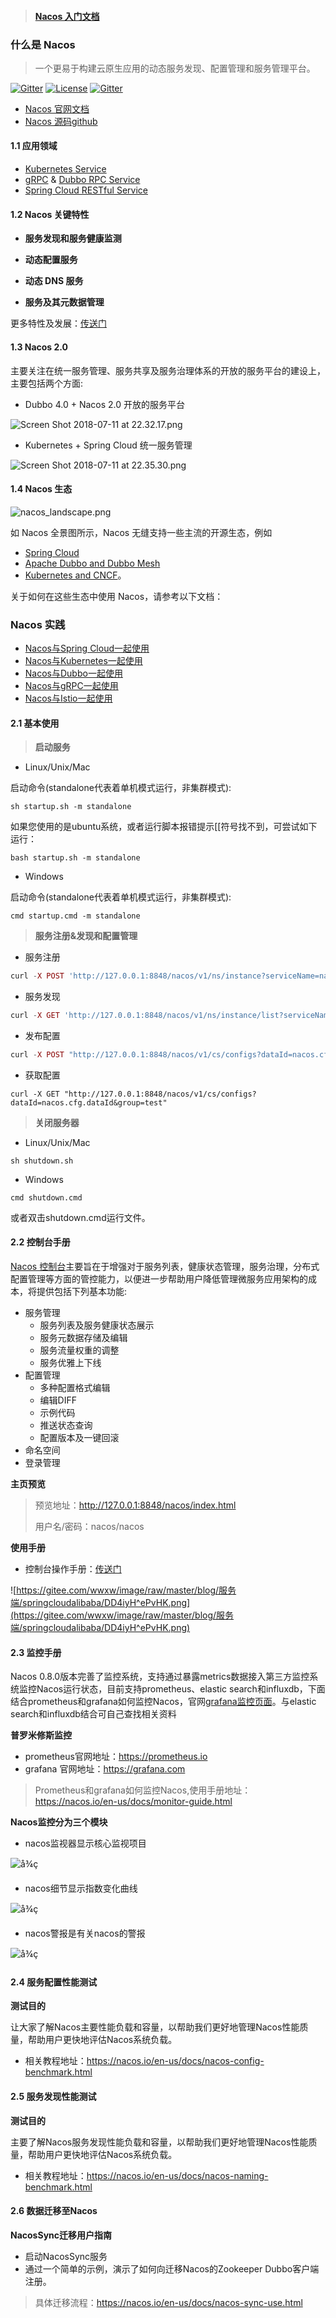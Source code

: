 > #### [Nacos 入门文档](https://nacos.io)   



### 什么是 Nacos

> 一个更易于构建云原生应用的动态服务发现、配置管理和服务管理平台。

[![Gitter](https://camo.githubusercontent.com/c17905400d4e5faef3b71b784d87b66ce31fa98e/68747470733a2f2f6261646765732e6769747465722e696d2f616c69626162612f6e61636f732e737667)](https://gitter.im/alibaba/nacos?utm_source=badge&utm_medium=badge&utm_campaign=pr-badge) [![License](https://camo.githubusercontent.com/8cb994f6c4a156c623fe057fccd7fb7d7d2e8c9b/68747470733a2f2f696d672e736869656c64732e696f2f62616467652f6c6963656e73652d417061636865253230322d3445423142412e737667)](https://www.apache.org/licenses/LICENSE-2.0.html) [![Gitter](https://camo.githubusercontent.com/192a6c600894b5d37fce00fd6a5d746a23bbe27f/68747470733a2f2f7472617669732d63692e6f72672f616c69626162612f6e61636f732e7376673f6272616e63683d6d6173746572)](https://travis-ci.org/alibaba/nacos)

- [Nacos 官网文档](https://nacos.io/zh-cn/docs/what-is-nacos.html)  
- [Nacos 源码github](https://github.com/alibaba/nacos)   

#### 1.1 应用领域

- [Kubernetes Service](https://kubernetes.io/docs/concepts/services-networking/service/) 
- [gRPC](https://grpc.io/docs/guides/concepts.html#service-definition) & [Dubbo RPC Service](https://dubbo.incubator.apache.org/) 
- [Spring Cloud RESTful Service](https://spring.io/understanding/REST) 

#### 1.2 Nacos 关键特性

- **服务发现和服务健康监测** 


- **动态配置服务** 


- **动态 DNS 服务** 
- **服务及其元数据管理** 

更多特性及发展：[传送门](https://nacos.io/zh-cn/docs/roadmap.html) 

#### 1.3 Nacos 2.0 

主要关注在统一服务管理、服务共享及服务治理体系的开放的服务平台的建设上，主要包括两个方面:

- Dubbo 4.0 + Nacos 2.0 开放的服务平台

![Screen Shot 2018-07-11 at 22.32.17.png](https://cdn.yuque.com/lark/0/2018/png/15914/1531319724777-d19b0304-535c-4af9-bee1-f358b6e55d91.png)

- Kubernetes + Spring Cloud 统一服务管理

![Screen Shot 2018-07-11 at 22.35.30.png](https://cdn.yuque.com/lark/0/2018/png/15914/1531319755930-0040e67e-ca05-47b9-9cd0-07ffd7452eae.png)

#### 1.4 Nacos 生态

![nacos_landscape.png](https://cdn.nlark.com/lark/0/2018/png/11189/1533045871534-e64b8031-008c-4dfc-b6e8-12a597a003fb.png)

如 Nacos 全景图所示，Nacos 无缝支持一些主流的开源生态，例如

- [Spring Cloud](https://nacos.io/en-us/docs/quick-start-spring-cloud.html)
- [Apache Dubbo and Dubbo Mesh](https://nacos.io/zh-cn/docs/use-nacos-with-dubbo.html)
- [Kubernetes and CNCF](https://nacos.io/zh-cn/docs/use-nacos-with-kubernetes.html)。

关于如何在这些生态中使用 Nacos，请参考以下文档：

### Nacos 实践

- [Nacos与Spring Cloud一起使用](https://nacos.io/zh-cn/docs/use-nacos-with-springcloud.html)
- [Nacos与Kubernetes一起使用](https://nacos.io/zh-cn/docs/use-nacos-with-kubernetes.html)
- [Nacos与Dubbo一起使用](https://nacos.io/zh-cn/docs/use-nacos-with-dubbo.html)
- [Nacos与gRPC一起使用](https://nacos.io/zh-cn/docs/roadmap.html)
- [Nacos与Istio一起使用](https://nacos.io/zh-cn/docs/use-nacos-with-istio.html)

#### 2.1 基本使用

> **启动服务** 

- Linux/Unix/Mac

启动命令(standalone代表着单机模式运行，非集群模式):

`sh startup.sh -m standalone`

如果您使用的是ubuntu系统，或者运行脚本报错提示[[符号找不到，可尝试如下运行：

`bash startup.sh -m standalone`

- Windows

启动命令(standalone代表着单机模式运行，非集群模式):

`cmd startup.cmd -m standalone`

> **服务注册&发现和配置管理** 

- 服务注册

```php
curl -X POST 'http://127.0.0.1:8848/nacos/v1/ns/instance?serviceName=nacos.naming.serviceName&ip=20.18.7.10&port=8080'
```

- 服务发现

```php
curl -X GET 'http://127.0.0.1:8848/nacos/v1/ns/instance/list?serviceName=nacos.naming.serviceName'
```

- 发布配置

```php
curl -X POST "http://127.0.0.1:8848/nacos/v1/cs/configs?dataId=nacos.cfg.dataId&group=test&content=HelloWorld"
```

- 获取配置

```
curl -X GET "http://127.0.0.1:8848/nacos/v1/cs/configs?dataId=nacos.cfg.dataId&group=test"
```

> **关闭服务器**

- Linux/Unix/Mac

`sh shutdown.sh`

- Windows

`cmd shutdown.cmd`

或者双击shutdown.cmd运行文件。

#### 2.2 控制台手册

[Nacos 控制台](http://console.nacos.io/nacos/index.html)主要旨在于增强对于服务列表，健康状态管理，服务治理，分布式配置管理等方面的管控能力，以便进一步帮助用户降低管理微服务应用架构的成本，将提供包括下列基本功能:

- 服务管理
  - 服务列表及服务健康状态展示
  - 服务元数据存储及编辑
  - 服务流量权重的调整
  - 服务优雅上下线
- 配置管理
  - 多种配置格式编辑
  - 编辑DIFF
  - 示例代码
  - 推送状态查询
  - 配置版本及一键回滚
- 命名空间
- 登录管理

**主页预览** 

> 预览地址：http://127.0.0.1:8848/nacos/index.html    
>
> 用户名/密码：nacos/nacos

**使用手册** 

- 控制台操作手册：[传送门](https://nacos.io/zh-cn/docs/console-guide.html) 

![https://gitee.com/wwxw/image/raw/master/blog/服务端/springcloudalibaba/DD4iyH^ePvHK.png](https://gitee.com/wwxw/image/raw/master/blog/服务端/springcloudalibaba/DD4iyH^ePvHK.png) 



#### 2.3 监控手册

Nacos 0.8.0版本完善了监控系统，支持通过暴露metrics数据接入第三方监控系统监控Nacos运行状态，目前支持prometheus、elastic search和influxdb，下面结合prometheus和grafana如何监控Nacos，官网[grafana监控页面](http://monitor.nacos.io/)。与elastic search和influxdb结合可自己查找相关资料

**普罗米修斯监控** 

- prometheus官网地址：https://prometheus.io
- grafana 官网地址：https://grafana.com

> Prometheus和grafana如何监控Nacos,使用手册地址：https://nacos.io/en-us/docs/monitor-guide.html

**Nacos监控分为三个模块** 

- nacos监视器显示核心监视项目 

![å¾ç](https://img.alicdn.com/tfs/TB1PMpUCQvoK1RjSZFDXXXY3pXa-2832-1584.png)

- nacos细节显示指数变化曲线 

![å¾ç](https://img.alicdn.com/tfs/TB1ZBF4CNjaK1RjSZFAXXbdLFXa-2742-1480.png)

- nacos警报是有关nacos的警报 

![å¾ç](https://img.alicdn.com/tfs/TB1ALlUCFzqK1RjSZFCXXbbxVXa-2742-1476.png)



#### 2.4 服务配置性能测试

**测试目的** 

让大家了解Nacos主要性能负载和容量，以帮助我们更好地管理Nacos性能质量，帮助用户更快地评估Nacos系统负载。

- 相关教程地址：https://nacos.io/en-us/docs/nacos-config-benchmark.html

#### 2.5 服务发现性能测试

**测试目的**

主要了解Nacos服务发现性能负载和容量，以帮助我们更好地管理Nacos性能质量，帮助用户更快地评估Nacos系统负载。

- 相关教程地址：https://nacos.io/en-us/docs/nacos-naming-benchmark.html

#### 2.6 数据迁移至Nacos

**NacosSync迁移用户指南** 

- 启动NacosSync服务
- 通过一个简单的示例，演示了如何向迁移Nacos的Zookeeper Dubbo客户端注册。

> 具体迁移流程：https://nacos.io/en-us/docs/nacos-sync-use.html



